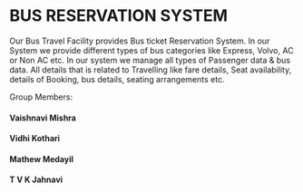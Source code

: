 # BUS RESERVATION SYSTEM

Our Bus Travel Facility provides Bus ticket Reservation System.
In our System we provide different types of bus categories like
Express, Volvo, AC or Non AC etc. In our system we manage all
types of Passenger data &amp; bus data. All details that is related to
Travelling like fare details, Seat availability, details of Booking,
bus details, seating arrangements etc.

Group Members:
 #### Vaishnavi Mishra
 #### Vidhi Kothari
 #### Mathew Medayil
 #### T V K Jahnavi
